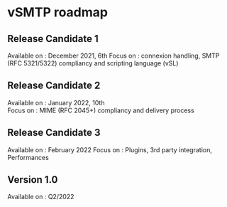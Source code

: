 # vSMTP roadmap

## Release Candidate 1
Available on : December 2021, 6th 
Focus on : connexion handling, SMTP (RFC 5321/5322) compliancy and scripting language (vSL)

## Release Candidate 2
Available on : January 2022, 10th  
Focus on : MIME (RFC 2045+) compliancy and delivery process

## Release Candidate 3
Available on : February 2022
Focus on : Plugins, 3rd party integration, Performances

## Version 1.0
Available on : Q2/2022
